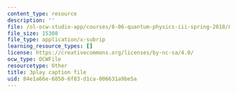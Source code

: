 ```yaml
---
content_type: resource
description: ''
file: /ol-ocw-studio-app/courses/8-06-quantum-physics-iii-spring-2018/84e1a66e68506f83d1ca006631a9be5a_BiLtNbncW8o.srt
file_size: 15308
file_type: application/x-subrip
learning_resource_types: []
license: https://creativecommons.org/licenses/by-nc-sa/4.0/
ocw_type: OCWFile
resourcetype: Other
title: 3play caption file
uid: 84e1a66e-6850-6f83-d1ca-006631a9be5a
---
```

